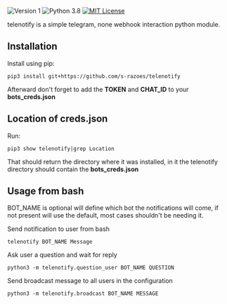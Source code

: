 ![Version 1](http://img.shields.io/badge/version-v1.55-green.svg)
![Python 3.8](http://img.shields.io/badge/python-3.8-blue.svg)
[![MIT License](http://img.shields.io/badge/license-MIT%20License-blue.svg)](https://github.com/s-razoes/updog/blob/master/LICENSE)


telenotify is a simple telegram, none webhook interaction python module.

## Installation

Install using pip:

`pip3 install git+https://github.com/s-razoes/telenotify`

Afterward don't forget to add the **TOKEN** and **CHAT_ID** to your **bots_creds.json**


## Location of creds.json

Run:

`pip3 show telenotify|grep Location`

That should return the directory where it was installed, in it the telenotify directory should contain the **bots_creds.json**

## Usage from bash

BOT_NAME is optional will define which bot the notifications will come, if not present will use the default, most cases shouldn't be needing it.

Send notification to user from bash

`telenotify BOT_NAME Message`

Ask user a question and wait for reply

`python3 -m telenotify.question_user BOT_NAME QUESTION`

Send broadcast message to all users in the configuration

`python3 -m telenotify.broadcast BOT_NAME MESSAGE`